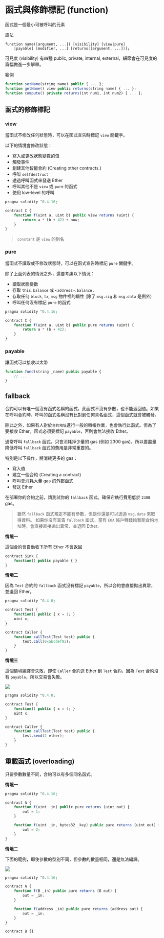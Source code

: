 # 函式與修飾標記 (function)

函式是一個最小可被呼叫的元素

語法
```
function name([argument, ...]) [visibility] [view|pure] 
    [payable] [modifier, ...] [returns([argument, ...])]; 
```

可見度 (visibility) 有四種 public, private, internal, external，細節會在可見度的篇幅做進一步解釋。

範例
```js
function setName(string name) public { ... };
function getName() view public returns(string name) { ... };
function compute() private returns(int num1, int num2) { ... };
```

<!-- 修飾標記 view、pure、fallback 及重載函式 -->

## 函式的修飾標記

### view

當函式不修改任何狀態時，可以在函式宣告時標記 `view` 關鍵字。

以下的情境會修改狀態：

* 寫入或更改狀態變數的值
* 觸發事件
* 創建其他智能合約 (Creating other contracts.)
* 呼叫 `selfdestruct`
* 透過呼叫函式來發送 Ether
* 呼叫其他不是 `view` 或 `pure` 的函式
* 使用 low-level 的呼叫
<!-- * Using inline assembly that contains certain opcodes. -->

```js
pragma solidity ^0.4.16;

contract C {
    function f(uint a, uint b) public view returns (uint) {
        return a * (b + 42) + now;
    }
}
```

> `constant` 是 `view` 的別名

### pure

當函式不讀取或不修改狀態時，可以在函式宣告時標記 `pure` 關鍵字。

除了上面列表的情況之外，還要考慮以下情況：

* 讀取狀態變數
* 存取 `this.balance` 或 `<address>.balance.`
* 存取任何 `block`, `tx`, `msg` 物件裡的屬性 (除了 `msg.sig` 和 `msg.data` 是例外)
* 呼叫任何沒有標記 `pure` 的函式
<!-- * Using inline assembly that contains certain opcodes. -->

```js
pragma solidity ^0.4.16;

contract C {
    function f(uint a, uint b) public pure returns (uint) {
        return a * (b + 42);
    }
}
```

### payable

讓函式可以接收以太幣

```js
function fund(string _name) public payable {
    // ...
}
```

## fallback

合約可以有唯一個沒有函式名稱的函式，此函式不沒有參數，也不能返回值。如果在呼叫合約時，呼叫的函式名稱沒有比對到任何具名函式，這個函式就會被觸發。

除此之外，如果有人對於`合約地址`進行一般的轉帳作業，也會執行此函式。但為了要接收 Ether，函式必須要標記 `payable`，否則會無法接收 Ether。

<!-- Note that the gas required by a transaction (as opposed to an internal call) that invokes the fallback function is much higher, because each transaction charges an additional amount of 21000 gas or more for things like signature checking. -->

通常呼叫 `fallback` 函式，只會消耗掉少量的 gas (例如 2300 gas)，所以要盡量降低呼叫 `fallback` 函式的費用是非常重要的。

特別是以下操作，將消耗更多的 gas：

* 寫入值
* 建立一個合約 (Creating a contract)
* 呼叫會消耗大量 gas 的外部函式
* 發送 Ether

在部署你的合約之前，請測試你的 `fallback` 函式，確保它執行費用低於 `2300` gas。

> 雖然 `fallback` 函式規定不能有參數，但是你還是可以透過 `msg.data` 來取得資料。
> 如果你沒有宣告 `fallback` 函式，當有 `EOA` 帳戶轉錢給智能合約地址時，會直接直接拋出異常，並退回 Ether。

**情境一**

這個合約會自動收下所有 Ether 不會返回

```js
contract Sink {
    function() public payable { }
}
```

**情境二**

因為 `Test` 合約的 `fallback` 函式沒有標記 `payable`，所以合約會直接拋出異常，並退回 Ether。

```js
pragma solidity ^0.4.0;

contract Test {
    function() public { x = 1; }
    uint x;
}

contract Caller {
    function callTest(Test test) public {
        test.call(0xabcdef01);
    }
}
```

**情境三**

這個情境編譯會失敗，即使 `Caller` 合約送 Ether 到 `Test` 合約，因為 `Test` 合約沒有 `payable`，所以交易會失敗。

![](https://raw.githubusercontent.com/alincode/30-days-smart-contract/master/https://raw.githubusercontent.com/alincode/30-days-smart-contract/master/https://raw.githubusercontent.com/alincode/30-days-smart-contract/master/assets/15_payable_error.png)

```js
pragma solidity ^0.4.0;

contract Test {
    function() public { x = 1; }
    uint x;
}

contract Caller {
    function callTest(Test test) public {
        test.send(2 ether);
    }
}
```

## 重載函式 (overloading)

只要參數數量不同，合約可以有多個同名函式。

**情境一**

```js
pragma solidity ^0.4.16;

contract A {
    function f(uint _in) public pure returns (uint out) {
        out = 1;
    }

    function f(uint _in, bytes32 _key) public pure returns (uint out) {
        out = 2;
    }
}
```

**情境二**

下面的範例，即使參數的型別不同，但參數的數量相同，還是無法編譯。

![](https://raw.githubusercontent.com/alincode/30-days-smart-contract/master/https://raw.githubusercontent.com/alincode/30-days-smart-contract/master/https://raw.githubusercontent.com/alincode/30-days-smart-contract/master/assets/15_type_error.png)

```js
pragma solidity ^0.4.16;

contract A {
    function f(B _in) public pure returns (B out) {
        out = _in;
    }

    function f(address _in) public pure returns (address out) {
        out = _in;
    }
}

contract B {}
```

